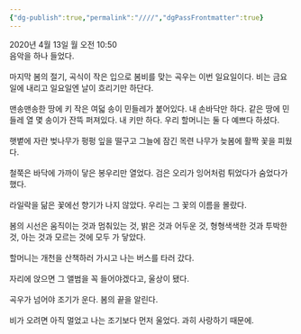 ```yaml
---
{"dg-publish":true,"permalink":"////","dgPassFrontmatter":true}
---
```


2020년 4월 13일 월 오전 10:50
<br/>
음악을 하나 들었다.<br/>
<br/>
마지막 봄의 절기, 곡식이 작은 입으로 봄비를 맞는 곡우는 이번 일요일이다. 비는 금요일에 내리고 일요일엔 날이 흐리기만 하단다. <br/>
<br/>
맨송맨송한 땅에 키 작은 여덟 송이 민들레가 붙어있다. 내 손바닥만 하다. 같은 땅에 민들레 열 몇 송이가 잔뜩 퍼져있다. 내 키만 하다. 우리 할머니는 둘 다 예쁘다 하셨다.<br/>
<br/>
햇볕에 자란 벚나무가 펑펑 잎을 떨구고 그늘에 잠긴 목련 나무가 늦봄에 활짝 꽃을 피웠다.<br/>
<br/>
철쭉은 바닥에 가까이 닿은 봉우리만 열었다. 검은 오리가 잉어처럼 튀었다가 숨었다가 했다.<br/>
<br/>
라일락을 닮은 꽃에선 향기가 나지 않았다. 우리는 그 꽃의 이름을 몰랐다.<br/>
<br/>
봄의 시선은 움직이는 것과 멈춰있는 것, 밝은 것과 어두운 것, 형형색색한 것과 투박한 것, 아는 것과 모르는 것에 모두 가 닿았다. <br/>
<br/>
할머니는 개천을 산책하러 가시고 나는 버스를 타러 갔다.<br/>
<br/>
자리에 앉으면 그 앨범을 꼭 들어야겠다고, 울상이 됐다.<br/>
<br/>
곡우가 넘어야 조기가 운다. 봄의 끝을 알린다.<br/>
<br/>
비가 오려면 아직 멀었고 나는 조기보다 먼저 울었다. 과히 사랑하기 때문에.<br/>
